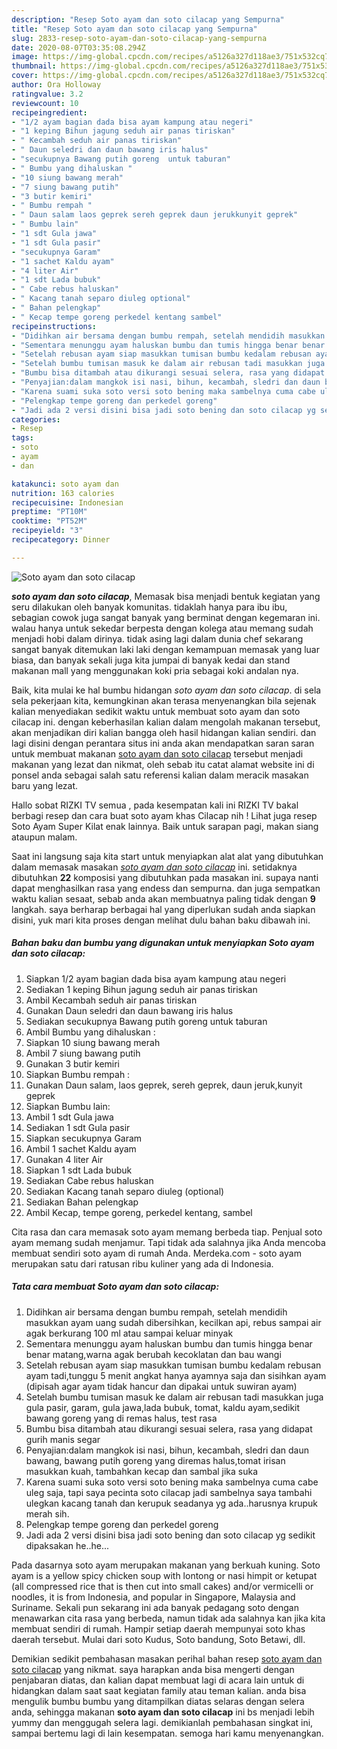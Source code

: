 ```yaml
---
description: "Resep Soto ayam dan soto cilacap yang Sempurna"
title: "Resep Soto ayam dan soto cilacap yang Sempurna"
slug: 2833-resep-soto-ayam-dan-soto-cilacap-yang-sempurna
date: 2020-08-07T03:35:08.294Z
image: https://img-global.cpcdn.com/recipes/a5126a327d118ae3/751x532cq70/soto-ayam-dan-soto-cilacap-foto-resep-utama.jpg
thumbnail: https://img-global.cpcdn.com/recipes/a5126a327d118ae3/751x532cq70/soto-ayam-dan-soto-cilacap-foto-resep-utama.jpg
cover: https://img-global.cpcdn.com/recipes/a5126a327d118ae3/751x532cq70/soto-ayam-dan-soto-cilacap-foto-resep-utama.jpg
author: Ora Holloway
ratingvalue: 3.2
reviewcount: 10
recipeingredient:
- "1/2 ayam bagian dada bisa ayam kampung atau negeri"
- "1 keping Bihun jagung seduh air panas tiriskan"
- " Kecambah seduh air panas tiriskan"
- " Daun seledri dan daun bawang iris halus"
- "secukupnya Bawang putih goreng  untuk taburan"
- " Bumbu yang dihaluskan "
- "10 siung bawang merah"
- "7 siung bawang putih"
- "3 butir kemiri"
- " Bumbu rempah "
- " Daun salam laos geprek sereh geprek daun jerukkunyit geprek"
- " Bumbu lain"
- "1 sdt Gula jawa"
- "1 sdt Gula pasir"
- "secukupnya Garam"
- "1 sachet Kaldu ayam"
- "4 liter Air"
- "1 sdt Lada bubuk"
- " Cabe rebus haluskan"
- " Kacang tanah separo diuleg optional"
- " Bahan pelengkap"
- " Kecap tempe goreng perkedel kentang sambel"
recipeinstructions:
- "Didihkan air bersama dengan bumbu rempah, setelah mendidih masukkan ayam uang sudah dibersihkan, kecilkan api, rebus sampai air agak berkurang 100 ml atau sampai keluar minyak"
- "Sementara menunggu ayam haluskan bumbu dan tumis hingga benar benar matang,warna agak berubah kecoklatan dan bau wangi"
- "Setelah rebusan ayam siap masukkan tumisan bumbu kedalam rebusan ayam tadi,tunggu 5 menit angkat hanya ayamnya saja dan sisihkan ayam (dipisah agar ayam tidak hancur dan dipakai untuk suwiran ayam)"
- "Setelah bumbu tumisan masuk ke dalam air rebusan tadi masukkan juga gula pasir, garam, gula jawa,lada bubuk, tomat, kaldu ayam,sedikit bawang goreng yang di remas halus, test rasa"
- "Bumbu bisa ditambah atau dikurangi sesuai selera, rasa yang didapat gurih manis segar"
- "Penyajian:dalam mangkok isi nasi, bihun, kecambah, sledri dan daun bawang, bawang putih goreng yang diremas halus,tomat irisan masukkan kuah, tambahkan kecap dan sambal jika suka"
- "Karena suami suka soto versi soto bening maka sambelnya cuma cabe uleg saja, tapi saya pecinta soto cilacap jadi sambelnya saya tambahi ulegkan kacang tanah dan kerupuk seadanya yg ada..harusnya krupuk merah sih."
- "Pelengkap tempe goreng dan perkedel goreng"
- "Jadi ada 2 versi disini bisa jadi soto bening dan soto cilacap yg sedikit dipaksakan he..he..."
categories:
- Resep
tags:
- soto
- ayam
- dan

katakunci: soto ayam dan 
nutrition: 163 calories
recipecuisine: Indonesian
preptime: "PT10M"
cooktime: "PT52M"
recipeyield: "3"
recipecategory: Dinner

---
```



![Soto ayam dan soto cilacap](https://img-global.cpcdn.com/recipes/a5126a327d118ae3/751x532cq70/soto-ayam-dan-soto-cilacap-foto-resep-utama.jpg)

<b><i>soto ayam dan soto cilacap</i></b>, Memasak bisa menjadi bentuk kegiatan yang seru dilakukan oleh banyak komunitas. tidaklah hanya para ibu ibu, sebagian cowok juga sangat banyak yang berminat dengan kegemaran ini. walau hanya untuk sekedar berpesta dengan kolega atau memang sudah menjadi hobi dalam dirinya. tidak asing lagi dalam dunia chef sekarang sangat banyak ditemukan laki laki dengan kemampuan memasak yang luar biasa, dan banyak sekali juga kita jumpai di banyak kedai dan stand makanan mall yang menggunakan koki pria sebagai koki andalan nya.

Baik, kita mulai ke hal bumbu hidangan <i>soto ayam dan soto cilacap</i>. di sela sela pekerjaan kita, kemungkinan akan terasa menyenangkan bila sejenak kalian menyediakan sedikit waktu untuk membuat soto ayam dan soto cilacap ini. dengan keberhasilan kalian dalam mengolah makanan tersebut, akan menjadikan diri kalian bangga oleh hasil hidangan kalian sendiri. dan lagi disini dengan perantara situs ini anda akan mendapatkan saran saran untuk membuat makanan <u>soto ayam dan soto cilacap</u> tersebut menjadi makanan yang lezat dan nikmat, oleh sebab itu catat alamat website ini di ponsel anda sebagai salah satu referensi kalian dalam meracik masakan baru yang lezat.

Hallo sobat RIZKI TV semua , pada kesempatan kali ini RIZKI TV bakal berbagi resep dan cara buat soto ayam khas Cilacap nih ! Lihat juga resep Soto Ayam Super Kilat enak lainnya. Baik untuk sarapan pagi, makan siang ataupun malam.


Saat ini langsung saja kita start untuk menyiapkan alat alat yang dibutuhkan dalam memasak masakan <u><i>soto ayam dan soto cilacap</i></u> ini. setidaknya dibutuhkan <b>22</b> komposisi yang dibutuhkan pada masakan ini. supaya nanti dapat menghasilkan rasa yang endess dan sempurna. dan juga sempatkan waktu kalian sesaat, sebab anda akan membuatnya paling tidak dengan <b>9</b> langkah. saya berharap berbagai hal yang diperlukan sudah anda siapkan disini, yuk mari kita proses dengan melihat dulu bahan baku dibawah ini.

<!--inarticleads1-->

##### Bahan baku dan bumbu yang digunakan untuk menyiapkan Soto ayam dan soto cilacap:

1. Siapkan 1/2 ayam bagian dada bisa ayam kampung atau negeri
1. Sediakan 1 keping Bihun jagung seduh air panas tiriskan
1. Ambil  Kecambah seduh air panas tiriskan
1. Gunakan  Daun seledri dan daun bawang iris halus
1. Sediakan secukupnya Bawang putih goreng  untuk taburan
1. Ambil  Bumbu yang dihaluskan :
1. Siapkan 10 siung bawang merah
1. Ambil 7 siung bawang putih
1. Gunakan 3 butir kemiri
1. Siapkan  Bumbu rempah :
1. Gunakan  Daun salam, laos geprek, sereh geprek, daun jeruk,kunyit geprek
1. Siapkan  Bumbu lain:
1. Ambil 1 sdt Gula jawa
1. Sediakan 1 sdt Gula pasir
1. Siapkan secukupnya Garam
1. Ambil 1 sachet Kaldu ayam
1. Gunakan 4 liter Air
1. Siapkan 1 sdt Lada bubuk
1. Sediakan  Cabe rebus haluskan
1. Sediakan  Kacang tanah separo diuleg (optional)
1. Sediakan  Bahan pelengkap
1. Ambil  Kecap, tempe goreng, perkedel kentang, sambel


Cita rasa dan cara memasak soto ayam memang berbeda tiap. Penjual soto ayam memang sudah menjamur. Tapi tidak ada salahnya jika Anda mencoba membuat sendiri soto ayam di rumah Anda. Merdeka.com - soto ayam merupakan satu dari ratusan ribu kuliner yang ada di Indonesia. 

<!--inarticleads2-->

##### Tata cara membuat Soto ayam dan soto cilacap:

1. Didihkan air bersama dengan bumbu rempah, setelah mendidih masukkan ayam uang sudah dibersihkan, kecilkan api, rebus sampai air agak berkurang 100 ml atau sampai keluar minyak
1. Sementara menunggu ayam haluskan bumbu dan tumis hingga benar benar matang,warna agak berubah kecoklatan dan bau wangi
1. Setelah rebusan ayam siap masukkan tumisan bumbu kedalam rebusan ayam tadi,tunggu 5 menit angkat hanya ayamnya saja dan sisihkan ayam (dipisah agar ayam tidak hancur dan dipakai untuk suwiran ayam)
1. Setelah bumbu tumisan masuk ke dalam air rebusan tadi masukkan juga gula pasir, garam, gula jawa,lada bubuk, tomat, kaldu ayam,sedikit bawang goreng yang di remas halus, test rasa
1. Bumbu bisa ditambah atau dikurangi sesuai selera, rasa yang didapat gurih manis segar
1. Penyajian:dalam mangkok isi nasi, bihun, kecambah, sledri dan daun bawang, bawang putih goreng yang diremas halus,tomat irisan masukkan kuah, tambahkan kecap dan sambal jika suka
1. Karena suami suka soto versi soto bening maka sambelnya cuma cabe uleg saja, tapi saya pecinta soto cilacap jadi sambelnya saya tambahi ulegkan kacang tanah dan kerupuk seadanya yg ada..harusnya krupuk merah sih.
1. Pelengkap tempe goreng dan perkedel goreng
1. Jadi ada 2 versi disini bisa jadi soto bening dan soto cilacap yg sedikit dipaksakan he..he...


Pada dasarnya soto ayam merupakan makanan yang berkuah kuning. Soto ayam is a yellow spicy chicken soup with lontong or nasi himpit or ketupat (all compressed rice that is then cut into small cakes) and/or vermicelli or noodles, it is from Indonesia, and popular in Singapore, Malaysia and Suriname. Sekali pun sekarang ini ada banyak pedagang soto dengan menawarkan cita rasa yang berbeda, namun tidak ada salahnya kan jika kita membuat sendiri di rumah. Hampir setiap daerah mempunyai soto khas daerah tersebut. Mulai dari soto Kudus, Soto bandung, Soto Betawi, dll. 

Demikian sedikit pembahasan masakan perihal bahan resep <u>soto ayam dan soto cilacap</u> yang nikmat. saya harapkan anda bisa mengerti dengan penjabaran diatas, dan kalian dapat membuat lagi di acara lain untuk di hidangkan dalam saat saat kegiatan family atau teman kalian. anda bisa mengulik bumbu bumbu yang ditampilkan diatas selaras dengan selera anda, sehingga makanan <b>soto ayam dan soto cilacap</b> ini bs menjadi lebih yummy dan menggugah selera lagi. demikianlah pembahasan singkat ini, sampai bertemu lagi di lain kesempatan. semoga hari kamu menyenangkan.

